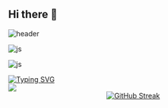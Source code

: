 ## Hi there 👋

![header](https://capsule-render.vercel.app/api?type=slice)

![js](https://img.shields.io/badge/JavaScript-F7DF1E?style=for-the-badge&logo=JavaScript&logoColor=white)  

![js](https://img.shields.io/badge/Python-3776AB?style=for-the-badge&logo=python&logoColor=white)


<div aligh = "right">
  <a href="https://git.io/typing-svg"><img src="https://readme-typing-svg.demolab.com?  font=&pause=1000&color=8938F7&background=C4A8FF00&center=true&vCenter=true&multiline=true&width=435&height=100&lines=Hello+World!;%EC%95%88%EB%85%95!;%E3%81%93%E3%82%93%E3%81%AB%E3%81%A1%E3%81%AF%EF%BC%81" alt="Typing SVG" />  </a>
</div>


<img src="https://capsule-render.vercel.app/api?type=waving&color=BDBDC8&height=150&section=footer" />

<div align = "center">
  <a href="https://git.io/streak-stats">
    <img src="https://streak-stats.demolab.com?user=leewonho0987&theme=whatsapp-dark2&border_radius=6&locale=ko&date_format=%5BY.%5Dn.j" alt="GitHub Streak" />
  </a>
</div>

